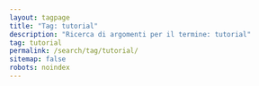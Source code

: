 ```yaml
---
layout: tagpage
title: "Tag: tutorial"
description: "Ricerca di argomenti per il termine: tutorial"
tag: tutorial
permalink: /search/tag/tutorial/
sitemap: false
robots: noindex
---
```

